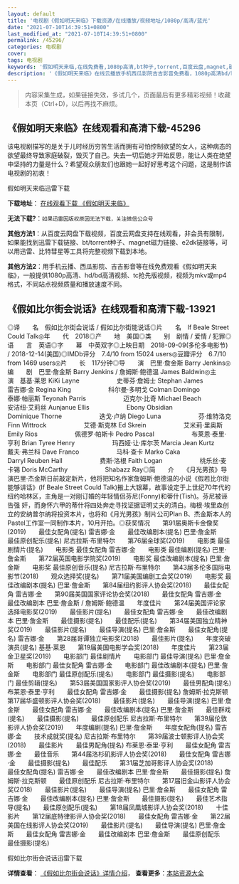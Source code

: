 ```yaml
---
layout: default
title: '电视剧《假如明天来临》下载资源/在线播放/视频地址/1080p/高清/蓝光'
date: "2021-07-10T14:39:51+0800"
last_modified_at: "2021-07-10T14:39:51+0800"
permalink: /45296/
categories: 电视剧
cover:
tags: 电视剧
keywords: '假如明天来临,在线免费看,1080p高清,bt种子,torrent,百度云盘,magnet,磁力链,迅雷下载资源'
description: '《假如明天来临》在线云播放手机西瓜影院吉吉影音免费看，1080p高清bd/hd未删减完整版和tc抢先枪版，mkv/mp4格式，附带bt/torrent种子、magnet/磁力链、百度云盘、网盘资源迅雷下载链接'
---
```


>内容采集生成，如果链接失效，多试几个，页面最后有更多精彩视频！收藏本页（Ctrl+D)，以后再找不麻烦。


## 《假如明天来临》在线观看和高清下载-45296

该电视剧描写的是关于儿时经历穷苦生活而拥有可怕控制欲望的女人，这种病态的欲望最终导致家庭破裂，毁灭了自己。失去一切后她才开始反思，能让人类在绝望中坚持的力量是什么？希望观众朋友们也跟她一起好好思考这个问题，这是制作该电视剧的初衷！


假如明天来临迅雷下载

**下载地址**： [在线观看下载 《假如明天来临》](https://www.993dy.com//vod-detail-id-6803.html) 


**无法下载?**：`如果迅雷因版权原因无法下载，关注微信公众号 `

**其他方法1**：从百度云网盘下载视频，百度云网盘支持在线观看，非会员有限制，如果能找到迅雷下载链接、bt/torrent种子、magnet磁力链接、e2dk链接等，可以用迅雷、比特彗星等工具将完整视频下载到本地。

**其他方法2**：用手机云播、西瓜影院、吉吉影音等在线免费观看《假如明天来临》，一般提供1080p高清、hd/bd高清视频、tc抢先版视频，视频为mkv或mp4格式，不同站点视频质量和播放速度不同。


## 《假如比尔街会说话》在线观看和高清下载-13921

◎译　　名　假如比尔街会说话 / 假如比尔街能说话◎片　　名　If Beale Street Could Talk◎年　　代　2018◎产　　地　美国◎类　　别　剧情 / 爱情 / 犯罪◎语　　言　英语◎字　　幕　中英双字◎上映日期　2018-09-09(多伦多电影节) / 2018-12-14(美国)◎IMDb评分　7.4/10 from 15024 users◎豆瓣评分　6.7/10 from 1469 users◎片　　长　117分钟◎导　　演　巴里·詹金斯 Barry Jenkins◎编　　剧　巴里·詹金斯 Barry Jenkins / 詹姆斯·鲍德温 James Baldwin◎主　　演　基基·莱恩 KiKi Layne　　　　　　史蒂芬·詹姆士 Stephan James　　　　　　雷吉娜·金 Regina King　　　　　　科尔曼·多明戈 Colman Domingo　　　　　　泰娜·帕丽斯 Teyonah Parris　　　　　　迈克尔·比奇 Michael Beach　　　　　　安洁纽·艾莉丝 Aunjanue Ellis　　　　　　Ebony Obsidian　　　　　　Dominique Thorne　　　　　　迭戈·卢纳 Diego Luna　　　　　　芬·维特洛克 Finn Wittrock　　　　　　艾德·斯克林 Ed Skrein　　　　　　艾米莉·里奥斯 Emily Rios　　　　　　佩德罗·帕斯卡 Pedro Pascal　　　　　　布莱恩·泰里·亨利 Brian Tyree Henry　　　　　　玛西娅·让·库尔茨 Marcia Jean Kurtz　　　　　　戴夫·弗兰科 Dave Franco　　　　　　马科·查卡 Marko Caka　　　　　　Darryl Reuben Hall　　　　　　费斯·洛根 Faith Logan　　　　　　桃乐丝·麦卡锡 Doris McCarthy　　　　　　Shabazz Ray◎简　　介　　《月光男孩》导演巴里·杰金斯日前敲定新片，他将把知名作家詹姆斯·鲍德温的小说《假若比尔街能够讲话》(If Beale Street Could Talk)搬上大银幕，故事设定于上世纪70年代的纽约哈林区，主角是一对刚订婚的年轻情侣芬尼(Fonny)和蒂什(Tish)。芬尼被诬告强 奸，而身怀六甲的蒂什将四处奔走寻找证据证明丈夫的清白。梅根·埃里森创立的安纳普尔纳将投资本片，也将和《月光男孩》制片公司Plan B、杰金斯本人的Pastel工作室一同制作本片，10月开拍。◎获奖情况　　第91届奥斯卡金像奖(2019)　　最佳女配角(提名) 雷吉娜·金　　最佳改编剧本(提名) 巴里·詹金斯　　最佳原创配乐(提名) 尼古拉斯·布里特尔　　第76届金球奖(2019)　　电影类 最佳剧情片(提名)　　电影类 最佳女配角 雷吉娜·金　　电影类 最佳编剧(提名) 巴里·詹金斯　　第72届英国电影学院奖(2019)　　电影奖 最佳改编剧本(提名) 巴里·詹金斯　　电影奖 最佳原创音乐(提名) 尼古拉斯·布里特尔　　第43届多伦多国际电影节(2018)　　观众选择奖(提名)　　第71届美国编剧工会奖(2019)　　电影奖 最佳改编剧本(提名) 巴里·詹金斯　　第84届纽约影评人协会奖(2018)　　最佳女配角 雷吉娜·金　　第90届美国国家评论协会奖(2018)　　最佳女配角 雷吉娜·金　　最佳改编剧本 巴里·詹金斯 / 詹姆斯·鲍德温　　年度佳片　　第24届美国评论家选择电影奖(2019)　　最佳影片(提名)　　最佳女配角 雷吉娜·金　　最佳改编剧本 巴里·詹金斯　　最佳摄影(提名)　　最佳配乐(提名)　　第34届美国独立精神奖(2019)　　最佳影片(提名)　　最佳导演(提名) 巴里·詹金斯　　最佳女配角(提名) 雷吉娜·金　　第28届哥谭独立电影奖(2018)　　最佳影片(提名)　　年度突破演员(提名) 基基·莱恩　　第19届美国电影学会奖(2018)　　年度佳片　　第23届金卫星奖(2019)　　电影部门 最佳剧情片　　电影部门 最佳导演(提名) 巴里·詹金斯　　电影部门 最佳女配角 雷吉娜·金　　电影部门 最佳改编剧本(提名) 巴里·詹金斯　　电影部门 最佳原创配乐(提名)　　电影部门 最佳摄影(提名)　　电影部门 最佳剪辑(提名)　　第53届美国国家影评人协会奖(2019)　　最佳男配角(提名) 布莱恩·泰里·亨利　　最佳女配角 雷吉娜·金　　最佳摄影(提名) 詹姆斯·拉克斯顿　　第17届华盛顿影评人协会奖(2018)　　最佳影片(提名)　　最佳导演(提名) 巴里·詹金斯　　最佳女配角 雷吉娜·金　　最佳改编剧本(提名) 巴里·詹金斯　　最佳群戏(提名)　　最佳摄影(提名)　　最佳原创配乐 尼古拉斯·布里特尔　　第39届伦敦影评人协会奖(2019)　　年度编剧(提名) 巴里·詹金斯　　年度女配角(提名) 雷吉娜·金　　技术成就奖(提名) 尼古拉斯·布里特尔　　第39届波士顿影评人协会奖(2018)　　最佳影片　　最佳男配角(提名) 布莱恩·泰里·亨利　　最佳女配角 雷吉娜·金　　最佳音乐　　第44届洛杉矶影评人协会奖(2018)　　最佳女配角 雷吉娜·金　　最佳摄影(提名)　　最佳配乐　　第31届芝加哥影评人协会奖(2018)　　最佳女配角(提名) 雷吉娜·金　　最佳改编剧本 巴里·詹金斯　　最佳摄影(提名) 詹姆斯·拉克斯顿　　最佳原创配乐 尼古拉斯·布里特尔　　第17届旧金山影评人协会奖(2018)　　最佳影片(提名)　　最佳导演(提名) 巴里·詹金斯　　最佳女配角 雷吉娜·金　　最佳改编剧本(提名) 巴里·詹金斯　　最佳摄影(提名)　　最佳艺术指导(提名)　　最佳原创配乐(提名)　　第18届凤凰城影评人协会奖(2018)　　十佳影片　　第12届底特律影评人协会奖(2018)　　最佳女配角 雷吉娜·金　　第22届美国在线影评人协会奖(2019)　　最佳影片(提名)　　最佳导演(提名) 巴里·詹金斯　　最佳女配角 雷吉娜·金　　最佳改编剧本 巴里·詹金斯　　最佳原创配乐　　最佳摄影(提名)


假如比尔街会说话迅雷下载

**详情查看**： [《假如比尔街会说话》详情介绍](/movie/13921/)， **查看更多**：[本站资源大全](/movie/t/all/)

